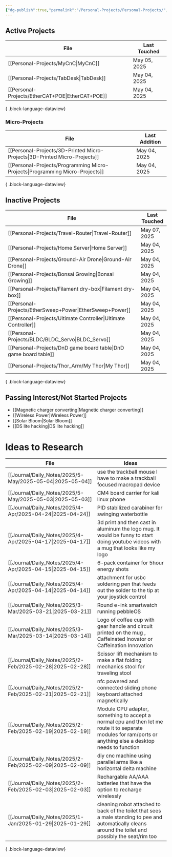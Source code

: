```yaml
---
{"dg-publish":true,"permalink":"/Personal-Projects/Personal-Projects/","tags":["directory"]}
---
```



## Active Projects
| File                                                | Last Touched |
| --------------------------------------------------- | ------------ |
| [[Personal-Projects/MyCnC\|MyCnC]]               | May 05, 2025 |
| [[Personal-Projects/TabDesk\|TabDesk]]           | May 04, 2025 |
| [[Personal-Projects/EtherCAT+POE\|EtherCAT+POE]] | May 04, 2025 |

{ .block-language-dataview}
### Micro-Projects 
| File                                                                            | Last Addition |
| ------------------------------------------------------------------------------- | ------------- |
| [[Personal-Projects/3D-Printed Micro-Projects\|3D-Printed Micro-Projects]]   | May 04, 2025  |
| [[Personal-Projects/Programming Micro-Projects\|Programming Micro-Projects]] | May 04, 2025  |

{ .block-language-dataview}

## Inactive Projects
| File                                                                | Last Touched |
| ------------------------------------------------------------------- | ------------ |
| [[Personal-Projects/Travel-Router\|Travel-Router]]               | May 07, 2025 |
| [[Personal-Projects/Home Server\|Home Server]]                   | May 04, 2025 |
| [[Personal-Projects/Ground-Air Drone\|Ground-Air Drone]]         | May 04, 2025 |
| [[Personal-Projects/Bonsai Growing\|Bonsai Growing]]             | May 04, 2025 |
| [[Personal-Projects/Filament dry-box\|Filament dry-box]]         | May 04, 2025 |
| [[Personal-Projects/EtherSweep+Power\|EtherSweep+Power]]         | May 04, 2025 |
| [[Personal-Projects/Ultimate Controller\|Ultimate Controller]]   | May 04, 2025 |
| [[Personal-Projects/BLDC/BLDC_Servo\|BLDC_Servo]]                | May 04, 2025 |
| [[Personal-Projects/DnD game board table\|DnD game board table]] | May 04, 2025 |
| [[Personal-Projects/Thor_Arm/My Thor\|My Thor]]                  | May 04, 2025 |

{ .block-language-dataview}

## Passing Interest/Not Started Projects
- [[Magnetic charger converting\|Magnetic charger converting]] 
- [[Wireless Power\|Wireless Power]]
- [[Solar Bloom\|Solar Bloom]]
- [[DS lite hacking\|DS lite hacking]]

# Ideas to Research 
| File                                                         | Ideas                                                                                                                                                        |
| ------------------------------------------------------------ | ------------------------------------------------------------------------------------------------------------------------------------------------------------ |
| [[Journal/Daily_Notes/2025/5-May/2025-05-04\|2025-05-04]] | use the trackball mouse I have to make a trackball focused macropad device                                                                                   |
| [[Journal/Daily_Notes/2025/5-May/2025-05-03\|2025-05-03]] | CM4 board carrier for kali linux phone                                                                                                                       |
| [[Journal/Daily_Notes/2025/4-Apr/2025-04-24\|2025-04-24]] | PID stabilized carabiner for swinging waterbottle                                                                                                            |
| [[Journal/Daily_Notes/2025/4-Apr/2025-04-17\|2025-04-17]] | 3d print and then cast in aluminum the logo mug. It would be funny to start doing youtube videos with a mug that looks like my logo                          |
| [[Journal/Daily_Notes/2025/4-Apr/2025-04-15\|2025-04-15]] | 6-pack container for 5hour energy shots                                                                                                                      |
| [[Journal/Daily_Notes/2025/4-Apr/2025-04-14\|2025-04-14]] | attachment for usbc soldering pen that feeds out the solder to the tip at your joystick control                                                              |
| [[Journal/Daily_Notes/2025/3-Mar/2025-03-21\|2025-03-21]] | Round e-ink smartwatch running pebbleOS                                                                                                                      |
| [[Journal/Daily_Notes/2025/3-Mar/2025-03-14\|2025-03-14]] | Logo of coffee cup with gear handle and circuit printed on the mug , Caffeinated Inovator or Caffeination Innovation                                         |
| [[Journal/Daily_Notes/2025/2-Feb/2025-02-28\|2025-02-28]] | Scissor lift mechanism to make a flat folding mechanics stool for traveling stool                                                                            |
| [[Journal/Daily_Notes/2025/2-Feb/2025-02-21\|2025-02-21]] | nfc powered and connected sliding phone keyboard attached magnetically                                                                                       |
| [[Journal/Daily_Notes/2025/2-Feb/2025-02-19\|2025-02-19]] | Module CPU adapter, something to accept a normal cpu and then let me route it to separate modules for ram/ports or anything else a desktop needs to function |
| [[Journal/Daily_Notes/2025/2-Feb/2025-02-09\|2025-02-09]] | diy cnc machine using parallel arms like a horizontal delta machine                                                                                          |
| [[Journal/Daily_Notes/2025/2-Feb/2025-02-03\|2025-02-03]] | Rechargable AA/AAA batteries that have the option to recharge wirelessly                                                                                     |
| [[Journal/Daily_Notes/2025/1-Jan/2025-01-29\|2025-01-29]] | cleaning robot attached to back of the toilet that sees a male standing to pee and automatically cleans around the toilet and possibly the seat/rim too      |

{ .block-language-dataview}
